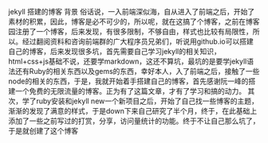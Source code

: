 jekyll 搭建的博客
背景
俗话说，一入前端深似海，自从进入了前端之后，开始了素材的积累，因此，博客是必不可少的，所以呢，就在这搞了个博客，之前在博客园注册了一个博客，后来发现，有很多限制，不够自由，样式也比较有局限性，所以。经过翻阅资料和咨询前端群的广大程序员兄弟们，听说用github.io可以搭建自己的博客，后来发现很多坑，首先需要自己学习jekyll的相关知识，html+css+js基础不说，还要学markdown，这还不算坑，最坑的是要学jekyll语法还有Ruby的相关东西以及gems的东西，幸好本人，入了前端之后，接触了一些node的相关的东西，于是，我就开始着手搭建自己的博客，首先感谢阮一峰的搭建一个免费的无限流量的博客。正为有了这篇文章，才有了学习和搞的动力。
其次，学了ruby安装和jekyll new一个新项目之后，开始了自己找一些博客的主题，渐渐的发现了满意的样式，于是down下来自己研究了半个月，终于，在此基础上添加了一些之前写过的打赏，分享，访问量统计的功能。终于不让自己那么坑了，于是就创建了这个博客